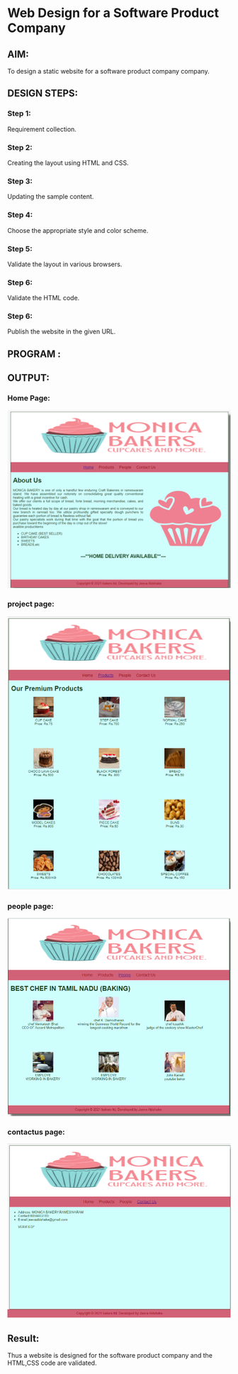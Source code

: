 # Web Design for a Software Product Company

## AIM:

To design a static website for a software product company company.

## DESIGN STEPS:

### Step 1:

Requirement collection.

### Step 2:

Creating the layout using HTML and CSS.

### Step 3:

Updating the sample content.

### Step 4:

Choose the appropriate style and color scheme.

### Step 5:

Validate the layout in various browsers.

### Step 6:

Validate the HTML code.

### Step 6:

Publish the website in the given URL.

## PROGRAM :

## OUTPUT:

### Home Page:
![output](./images/page1.png)
### project page:
![output](./images/page2.png)
### people page:
![output](./images/page3.png)
### contactus page:
![output](./images/page4.png)


## Result:

Thus a website is designed for the software product company and the HTML,CSS code are validated.
